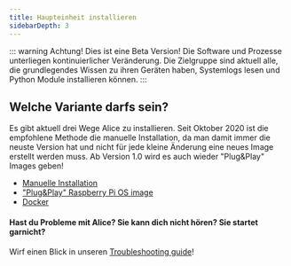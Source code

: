 ```yaml
---
title: Haupteinheit installieren
sidebarDepth: 3
---
```


::: warning Achtung!
Dies ist eine Beta Version! Die Software und Prozesse unterliegen kontinuierlicher Veränderung. Die Zielgruppe sind aktuell alle, die grundlegendes Wissen zu ihren Geräten haben, Systemlogs lesen und Python Module installieren können.
:::

## Welche Variante darfs sein?

Es gibt aktuell drei Wege Alice zu installieren. Seit Oktober 2020 ist die empfohlene Methode die manuelle Installation, da man damit immer die neuste Version hat und nicht für jede kleine Änderung eine neues Image erstellt werden muss. Ab Version 1.0 wird es auch wieder "Plug&Play" Images geben!

- [Manuelle Installation](manual-install)
- ["Plug&Play" Raspberry Pi OS image](image-install)
- [Docker](docker)

#### Hast du Probleme mit Alice? Sie kann dich nicht hören? Sie startet garnicht?
Wirf einen Blick in unseren [Troubleshooting guide](troubleshooting)!
